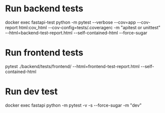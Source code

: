 # Run backend tests

docker exec fastapi-test python -m pytest --verbose --cov=app --cov-report html:cov_html --cov-config=tests/.coveragerc -m "apitest or unittest" --html=backend-test-report.html --self-contained-html --force-sugar

# Run frontend tests

pytest ./backend/tests/frontend/ --html=frontend-test-report.html --self-contained-html

# Run dev test

docker exec fastapi python -m pytest -v -s --force-sugar -m "dev"
